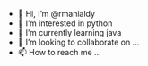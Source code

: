 - 👋 Hi, I’m @rmanialdy
- 👀 I’m interested in python
- 🌱 I’m currently learning java
- 💞️ I’m looking to collaborate on ...
- 📫 How to reach me ...

<!---
rmanialdy/rmanialdy is a ✨ special ✨ repository because its `README.md` (this file) appears on your GitHub profile.
You can click the Preview link to take a look at your changes.
--->
